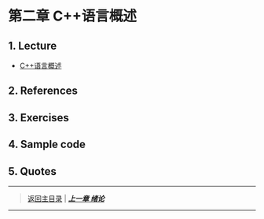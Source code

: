 # 第二章 C++语言概述
## 1. Lecture
- [C++语言概述](https://github.com/cugwhp/OOPCPP/blob/master/docs/PDFs/c%2B%2B2.pdf)

## 2. References

## 3. Exercises

## 4. Sample code

## 5. Quotes
	
---
> [返回主目录](https://cugwhp.github.io/OOPCPP/) | [***上一章 绪论***](./Ch1_Introduction.md)
---
